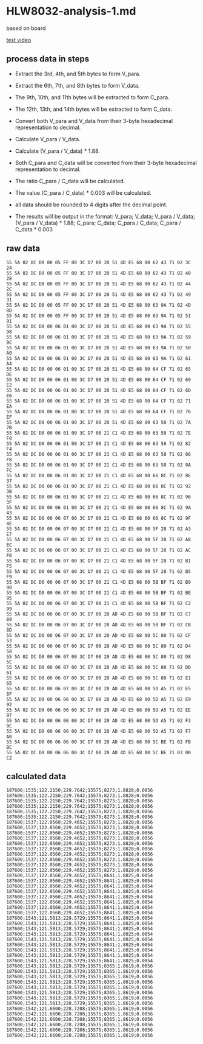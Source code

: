 # HLW8032-analysis-1.md

based on board 

[test video](https://t.me/electrodragon3/373)

## process data in steps 

- Extract the 3rd, 4th, and 5th bytes to form V_para.
- Extract the 6th, 7th, and 8th bytes to form V_data.
- The 9th, 10th, and 11th bytes will be extracted to form C_para.
- The 12th, 13th, and 14th bytes will be extracted to form C_data.

- Convert both V_para and V_data from their 3-byte hexadecimal representation to decimal.
- Calculate V_para / V_data.
- Calculate (V_para / V_data) * 1.88.

- Both C_para and C_data will be converted from their 3-byte hexadecimal representation to decimal.
- The ratio C_para / C_data will be calculated.
- The value (C_para / C_data) * 0.003 will be calculated.

- all data should be rounded to 4 digits after the decimal point.
- The results will be output in the format: V_para; V_data; V_para / V_data; (V_para / V_data) * 1.88; C_para; C_data; C_para / C_data; C_para / C_data * 0.003


## raw data 

    55 5A 02 DC D0 00 05 FF 00 3C D7 00 20 51 4D E5 68 00 62 43 71 02 3C 24 
    55 5A 02 DC D0 00 05 FF 00 3C D7 00 20 51 4D E5 68 00 62 43 71 02 40 28 
    55 5A 02 DC D0 00 05 FF 00 3C D7 00 20 51 4D E5 68 00 62 43 71 02 44 2C 
    55 5A 02 DC D0 00 05 FF 00 3C D7 00 20 51 4D E5 68 00 62 43 71 02 49 31 
    55 5A 02 DC D0 00 05 FF 00 3C D7 00 20 51 4D E5 68 00 63 9A 71 02 4D 8D 
    55 5A 02 DC D0 00 05 FF 00 3C D7 00 20 51 4D E5 68 00 63 9A 71 02 51 91 
    55 5A 02 DC D0 00 06 01 00 3C D7 00 20 51 4D E5 68 00 63 9A 71 02 55 98 
    55 5A 02 DC D0 00 06 01 00 3C D7 00 20 51 4D E5 68 00 63 9A 71 02 59 9C 
    55 5A 02 DC D0 00 06 01 00 3C D7 00 20 51 4D E5 68 00 63 9A 71 02 5D A0 
    55 5A 02 DC D0 00 06 01 00 3C D7 00 20 51 4D E5 68 00 63 9A 71 02 61 A4 
    55 5A 02 DC D0 00 06 01 00 3C D7 00 20 51 4D E5 68 00 64 CF 71 02 65 DE 
    55 5A 02 DC D0 00 06 01 00 3C D7 00 20 51 4D E5 68 00 64 CF 71 02 69 E2 
    55 5A 02 DC D0 00 06 01 00 3C D7 00 20 51 4D E5 68 00 64 CF 71 02 6D E6 
    55 5A 02 DC D0 00 06 01 00 3C D7 00 20 51 4D E5 68 00 64 CF 71 02 71 EA 
    55 5A 02 DC D0 00 06 01 00 3C D7 00 20 51 4D E5 68 00 64 CF 71 02 76 EF 
    55 5A 02 DC D0 00 06 01 00 3C D7 00 20 51 4D E5 68 00 63 58 71 02 7A 7B 
    55 5A 02 DC D0 00 06 01 00 3C D7 00 21 C1 4D E5 68 00 63 58 71 02 7E F0 
    55 5A 02 DC D0 00 06 01 00 3C D7 00 21 C1 4D E5 68 00 63 58 71 02 82 F4 
    55 5A 02 DC D0 00 06 01 00 3C D7 00 21 C1 4D E5 68 00 63 58 71 02 86 F8 
    55 5A 02 DC D0 00 06 01 00 3C D7 00 21 C1 4D E5 68 00 63 58 71 02 8A FC 
    55 5A 02 DC D0 00 06 01 00 3C D7 00 21 C1 4D E5 68 00 66 8C 71 02 8E 37 
    55 5A 02 DC D0 00 06 01 00 3C D7 00 21 C1 4D E5 68 00 66 8C 71 02 92 3B 
    55 5A 02 DC D0 00 06 01 00 3C D7 00 21 C1 4D E5 68 00 66 8C 71 02 96 3F 
    55 5A 02 DC D0 00 06 01 00 3C D7 00 21 C1 4D E5 68 00 66 8C 71 02 9A 43 
    55 5A 02 DC D0 00 06 07 00 3C D7 00 21 C1 4D E5 68 00 66 8C 71 02 9F 4E 
    55 5A 02 DC D0 00 06 07 00 3C D7 00 21 C1 4D E5 68 00 5F 28 71 02 A3 E7 
    55 5A 02 DC D0 00 06 07 00 3C D7 00 21 C1 4D E5 68 00 5F 28 71 02 A8 EC 
    55 5A 02 DC D0 00 06 07 00 3C D7 00 21 C1 4D E5 68 00 5F 28 71 02 AC F0 
    55 5A 02 DC D0 00 06 07 00 3C D7 00 21 C1 4D E5 68 00 5F 28 71 02 B1 F5 
    55 5A 02 DC D0 00 06 07 00 3C D7 00 21 C1 4D E5 68 00 5F 28 71 02 B5 F9 
    55 5A 02 DC D0 00 06 07 00 3C D7 00 21 C1 4D E5 68 00 5B BF 71 02 B9 90 
    55 5A 02 DC D0 00 06 07 00 3C D7 00 21 C1 4D E5 68 00 5B BF 71 02 BE 95 
    55 5A 02 DC D0 00 06 07 00 3C D7 00 21 C1 4D E5 68 00 5B BF 71 02 C2 99 
    55 5A 02 DC D0 00 06 07 00 3C D7 00 20 AD 4D E5 68 00 5B BF 71 02 C7 89 
    55 5A 02 DC D0 00 06 07 00 3C D7 00 20 AD 4D E5 68 00 5B BF 71 02 CB 8D 
    55 5A 02 DC D0 00 06 07 00 3C D7 00 20 AD 4D E5 68 00 5C 80 71 02 CF 53 
    55 5A 02 DC D0 00 06 07 00 3C D7 00 20 AD 4D E5 68 00 5C 80 71 02 D4 58 
    55 5A 02 DC D0 00 06 07 00 3C D7 00 20 AD 4D E5 68 00 5C 80 71 02 D8 5C 
    55 5A 02 DC D0 00 06 07 00 3C D7 00 20 AD 4D E5 68 00 5C 80 71 02 DD 61 
    55 5A 02 DC D0 00 06 07 00 3C D7 00 20 AD 4D E5 68 00 5C 80 71 02 E1 65 
    55 5A 02 DC D0 00 06 07 00 3C D7 00 20 AD 4D E5 68 00 5D A5 71 02 E5 8F 
    55 5A 02 DC D0 00 06 06 00 3C D7 00 20 AD 4D E5 68 00 5D A5 71 02 E9 92 
    55 5A 02 DC D0 00 06 06 00 3C D7 00 20 AD 4D E5 68 00 5D A5 71 02 EE 97 
    55 5A 02 DC D0 00 06 06 00 3C D7 00 20 AD 4D E5 68 00 5D A5 71 02 F3 9C 
    55 5A 02 DC D0 00 06 06 00 3C D7 00 20 AD 4D E5 68 00 5D A5 71 02 F7 A0 
    55 5A 02 DC D0 00 06 06 00 3C D7 00 20 AD 4D E5 68 00 5C BE 71 02 FB BC 
    55 5A 02 DC D0 00 06 06 00 3C D7 00 20 AD 4D E5 68 00 5C BE 71 03 00 C2 


## calculated data 


    187600;1535;122.2150;229.7642;15575;8273;1.8828;0.0056
    187600;1535;122.2150;229.7642;15575;8273;1.8828;0.0056
    187600;1535;122.2150;229.7642;15575;8273;1.8828;0.0056
    187600;1535;122.2150;229.7642;15575;8273;1.8828;0.0056
    187600;1535;122.2150;229.7642;15575;8273;1.8828;0.0056
    187600;1535;122.2150;229.7642;15575;8273;1.8828;0.0056
    187600;1537;122.0560;229.4652;15575;8273;1.8828;0.0056
    187600;1537;122.0560;229.4652;15575;8273;1.8828;0.0056
    187600;1537;122.0560;229.4652;15575;8273;1.8828;0.0056
    187600;1537;122.0560;229.4652;15575;8273;1.8828;0.0056
    187600;1537;122.0560;229.4652;15575;8273;1.8828;0.0056
    187600;1537;122.0560;229.4652;15575;8273;1.8828;0.0056
    187600;1537;122.0560;229.4652;15575;8273;1.8828;0.0056
    187600;1537;122.0560;229.4652;15575;8273;1.8828;0.0056
    187600;1537;122.0560;229.4652;15575;8273;1.8828;0.0056
    187600;1537;122.0560;229.4652;15575;8273;1.8828;0.0056
    187600;1537;122.0560;229.4652;15575;8641;1.8025;0.0054
    187600;1537;122.0560;229.4652;15575;8641;1.8025;0.0054
    187600;1537;122.0560;229.4652;15575;8641;1.8025;0.0054
    187600;1537;122.0560;229.4652;15575;8641;1.8025;0.0054
    187600;1537;122.0560;229.4652;15575;8641;1.8025;0.0054
    187600;1537;122.0560;229.4652;15575;8641;1.8025;0.0054
    187600;1537;122.0560;229.4652;15575;8641;1.8025;0.0054
    187600;1537;122.0560;229.4652;15575;8641;1.8025;0.0054
    187600;1543;121.5813;228.5729;15575;8641;1.8025;0.0054
    187600;1543;121.5813;228.5729;15575;8641;1.8025;0.0054
    187600;1543;121.5813;228.5729;15575;8641;1.8025;0.0054
    187600;1543;121.5813;228.5729;15575;8641;1.8025;0.0054
    187600;1543;121.5813;228.5729;15575;8641;1.8025;0.0054
    187600;1543;121.5813;228.5729;15575;8641;1.8025;0.0054
    187600;1543;121.5813;228.5729;15575;8641;1.8025;0.0054
    187600;1543;121.5813;228.5729;15575;8641;1.8025;0.0054
    187600;1543;121.5813;228.5729;15575;8641;1.8025;0.0054
    187600;1543;121.5813;228.5729;15575;8365;1.8619;0.0056
    187600;1543;121.5813;228.5729;15575;8365;1.8619;0.0056
    187600;1543;121.5813;228.5729;15575;8365;1.8619;0.0056
    187600;1543;121.5813;228.5729;15575;8365;1.8619;0.0056
    187600;1543;121.5813;228.5729;15575;8365;1.8619;0.0056
    187600;1543;121.5813;228.5729;15575;8365;1.8619;0.0056
    187600;1543;121.5813;228.5729;15575;8365;1.8619;0.0056
    187600;1543;121.5813;228.5729;15575;8365;1.8619;0.0056
    187600;1542;121.6600;228.7208;15575;8365;1.8619;0.0056
    187600;1542;121.6600;228.7208;15575;8365;1.8619;0.0056
    187600;1542;121.6600;228.7208;15575;8365;1.8619;0.0056
    187600;1542;121.6600;228.7208;15575;8365;1.8619;0.0056
    187600;1542;121.6600;228.7208;15575;8365;1.8619;0.0056
    187600;1542;121.6600;228.7208;15575;8365;1.8619;0.0056